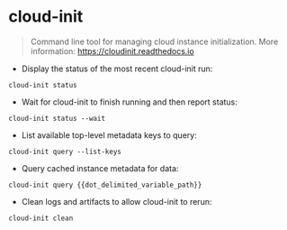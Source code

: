 # cloud-init

> Command line tool for managing cloud instance initialization.
> More information: <https://cloudinit.readthedocs.io>

- Display the status of the most recent cloud-init run:

`cloud-init status`

- Wait for cloud-init to finish running and then report status:

`cloud-init status --wait`

- List available top-level metadata keys to query:

`cloud-init query --list-keys`

- Query cached instance metadata for data:

`cloud-init query {{dot_delimited_variable_path}}`

- Clean logs and artifacts to allow cloud-init to rerun:

`cloud-init clean`
